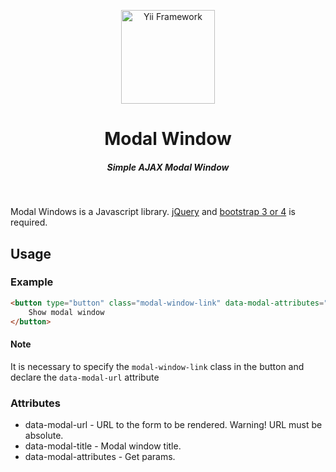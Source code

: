 <div>
    <p align="center">
        <a href="https://github.com/Kellenon/modal-window" target="_blank">
            <img src="https://github-production-user-asset-6210df.s3.amazonaws.com/48764983/257301874-39943b34-1336-4699-9228-0b36846d8ce0.png" width="150" alt="Yii Framework" />
        </a>
    </p>
    <h1 align="center">Modal Window</h1>
    <h5 align="center">Simple AJAX Modal Window</h5>
    <br>
</p>

Modal Windows is a Javascript library. [jQuery](https://jquery.com/) and [bootstrap 3 or 4](https://getbootstrap.com/) is required.

## Usage

### Example

```html
<button type="button" class="modal-window-link" data-modal-attributes="param1=&param2=&param3=" data-modal-title="Modal Window Title" data-modal-url="https://example.com/link">
    Show modal window
</button>
```

#### Note

It is necessary to specify the `modal-window-link` class in the button and declare the `data-modal-url` attribute

### Attributes

- data-modal-url - URL to the form to be rendered. Warning! URL must be absolute.
- data-modal-title - Modal window title.
- data-modal-attributes - Get params.
